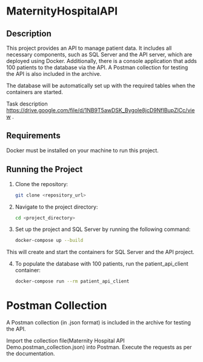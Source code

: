 # MaternityHospitalAPI

## Description

This project provides an API to manage patient data. It includes all necessary components, such as SQL Server and the API server, which are deployed using Docker. Additionally, there is a console application that adds 100 patients to the database via the API. A Postman collection for testing the API is also included in the archive.

The database will be automatically set up with the required tables when the containers are started.

Task description https://drive.google.com/file/d/1NB9T5awDSK_Bygole8jcD9NfIBupZlCc/view .

## Requirements

Docker must be installed on your machine to run this project.

## Running the Project

1. Clone the repository:

   ```bash
   git clone <repository_url>

2. Navigate to the project directory:
   ```bash
   cd <project_directory>

3. Set up the project and SQL Server by running the following command:
   ```bash
   docker-compose up --build

This will create and start the containers for SQL Server and the API project.

4. To populate the database with 100 patients, run the patient_api_client container:
   ```bash
   docker-compose run --rm patient_api_client
   
# Postman Collection
A Postman collection (in .json format) is included in the archive for testing the API.

Import the collection file(Maternity Hospital API Demo.postman_collection.json) into Postman.
Execute the requests as per the documentation.
